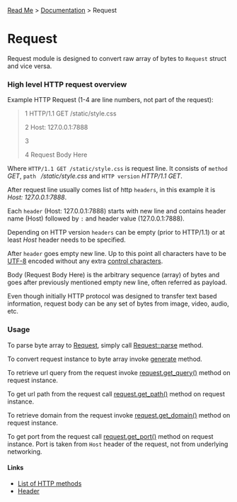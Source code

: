 [Read Me](https://github.com/bohdaq/rust-web-framework/blob/main/README.md) > [Documentation](https://github.com/bohdaq/rust-web-framework/tree/main/src/README.md)  > Request

# Request 

Request module is designed to convert raw array of bytes to `Request` struct and vice versa.

### High level HTTP request overview
Example HTTP Request (1-4 are line numbers, not part of the request):
>1 HTTP/1.1 GET /static/style.css  
> 
>2 Host: 127.0.0.1:7888
> 
>3 
> 
>4 Request Body Here

Where `HTTP/1.1 GET /static/style.css` is request line. It consists of `method` _GET_, `path ` _/static/style.css_ and `HTTP version` _HTTP/1.1 GET_.

After request line usually comes list of http `headers`, in this example it is _Host: 127.0.0.1:7888_. 

Each `header` (Host: 127.0.0.1:7888) starts with new line and contains header name (Host) followed by `:` and header value (127.0.0.1:7888).

Depending on HTTP version `headers` can be empty (prior to HTTP/1.1) or at least _Host_ header needs to be specified.

After `header` goes empty new line. Up to this point all characters have to be [UTF-8](https://en.wikipedia.org/wiki/UTF-8) encoded without any extra [control characters](https://en.wikipedia.org/wiki/Control_character). 

Body (Request Body Here) is the arbitrary sequence (array) of bytes and goes after previously mentioned empty new line, often referred as payload. 

Even though initially HTTP protocol was designed to transfer text based information, request body can be any set of bytes from image, video, audio, etc.

### Usage
To parse byte array to [Request](https://github.com/bohdaq/rust-web-server/blob/main/src/request/mod.rs#L16), simply call [Request::parse](https://github.com/bohdaq/rust-web-server/blob/main/src/request/example/mod.rs#L19) method.

To convert request instance to byte array invoke [generate](https://github.com/bohdaq/rust-web-server/blob/main/src/request/example/mod.rs#L82) method.

To retrieve url query from the request invoke [request.get_query()](https://github.com/bohdaq/rust-web-server/blob/b1465a0687bcff1c7376b470d5ca7cb17419aa63/src/request/tests.rs#L701) method on request instance.

To get url path from the request call [request.get_path()](https://github.com/bohdaq/rust-web-server/blob/b1465a0687bcff1c7376b470d5ca7cb17419aa63/src/request/tests.rs#L758) method on request instance.

To retrieve domain from the request invoke [request.get_domain()](https://github.com/bohdaq/rust-web-server/blob/b1465a0687bcff1c7376b470d5ca7cb17419aa63/src/request/tests.rs#L612) method on request instance.

To get port from the request call [request.get_port()](https://github.com/bohdaq/rust-web-server/blob/b1465a0687bcff1c7376b470d5ca7cb17419aa63/src/request/tests.rs#L427) method on request instance. Port is taken from `Host` header of the request, not from underlying networking.
#### Links
- [List of HTTP methods](https://github.com/bohdaq/rust-web-server/blob/main/src/request/mod.rs#L37)
- [Header](https://github.com/bohdaq/rust-web-server/tree/main/src/header)
